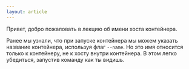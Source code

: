 ```yaml
---
layout: article
---
```

Привет, добро пожаловать в лекцию об имени хоста контейнера.

Ранее мы узнали, что при запуске контейнера мы можем указать название контейнера, используя флаг `--name`. Но это имя относится только к контейнеру, не к хосту внутри контейнера. В этом легко убедиться, запустив команду как ты видишь.
